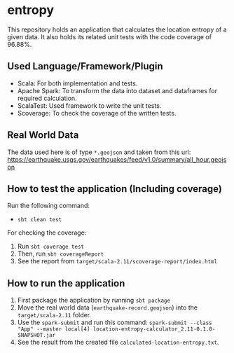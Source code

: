 # entropy

This repository holds an application that calculates the location entropy of a given data. It also holds its related unit tests with the code coverage of 96.88%. 

Used Language/Framework/Plugin
-------------------------

- Scala: For both implementation and tests.  
- Apache Spark: To transform the data into dataset and dataframes for required calculation. 
- ScalaTest: Used framework to write the unit tests. 
- Scoverage: To check the coverage of the written tests. 


Real World Data
---------------
The data used here is of type `*.geojson` and taken from this url: https://earthquake.usgs.gov/earthquakes/feed/v1.0/summary/all_hour.geojson


How to test the application (Including coverage)
---------------------------
Run the following command: 
- `sbt clean test`

For checking the coverage:

1. Run `sbt coverage test`
2. Then, run `sbt coverageReport`
3. See the report from `target/scala-2.11/scoverage-report/index.html`


How to run the application
--------------------------
1. First package the application by running `sbt package`
2. Move the real world data (`earthquake-record.geojson`) into the `target/scala-2.11` folder. 
3. Use the `spark-submit` and run this command: `spark-submit --class "App" --master local[4] location-entropy-calculator_2.11-0.1.0-SNAPSHOT.jar`
4. See the result from the created file `calculated-location-entropy.txt`.

